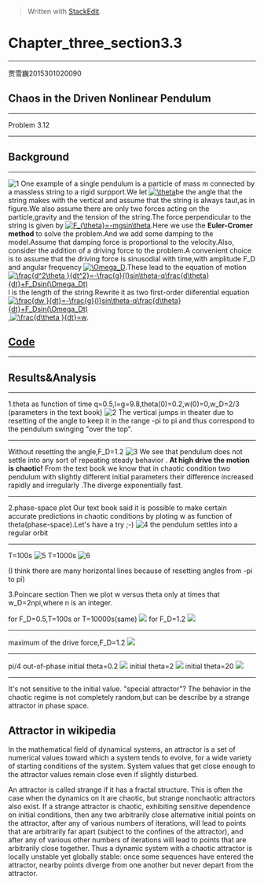 ﻿


> Written with [StackEdit](https://stackedit.io/).
# Chapter_three_section3.3
----------
贾雪巍2015301020090

## Chaos in the Driven Nonlinear Pendulum
-------
Problem 3.12

-----------
## Background
-----
![1](https://github.com/jxw666/computationalphysics_N2015301020090/blob/master/chaos1.png)
One example of a single pendulum is a particle of mass m connected by a massless string to a rigid surpport.We let <a href="http://www.codecogs.com/eqnedit.php?latex=\theta" target="_blank"><img src="http://latex.codecogs.com/gif.latex?\theta" title="\theta" /></a>be the angle that the string makes with the vertical and assume that the string is always taut,as in figure.We also assume there are only two forces acting on the particle,gravity and the tension of the string.The force perpendicular to the string is given by <a href="http://www.codecogs.com/eqnedit.php?latex=F_{\theta}=-mgsin\theta" target="_blank"><img src="http://latex.codecogs.com/gif.latex?F_{\theta}=-mgsin\theta" title="F_{\theta}=-mgsin\theta" /></a>.Here we use the **Euler-Cromer method** to solve the problem.And we add some damping  to the model.Assume that damping force is  proportional to the velocity.Also, consider the addition of a driving force to the problem.A convenient choice is to assume that the driving force is sinusodial with time,with amplitude F_D and angular frequency <a href="http://www.codecogs.com/eqnedit.php?latex=\Omega_D" target="_blank"><img src="http://latex.codecogs.com/gif.latex?\Omega_D" title="\Omega_D" /></a>.These lead to the equation of motion <a href="http://www.codecogs.com/eqnedit.php?latex=\frac{d^2\theta&space;}{dt^2}=-\frac{g}{l}sin\theta-q\frac{d\theta}{dt}&plus;F_Dsin(\Omega_Dt)" target="_blank"><img src="http://latex.codecogs.com/gif.latex?\frac{d^2\theta&space;}{dt^2}=-\frac{g}{l}sin\theta-q\frac{d\theta}{dt}&plus;F_Dsin(\Omega_Dt)" title="\frac{d^2\theta }{dt^2}=-\frac{g}{l}sin\theta-q\frac{d\theta}{dt}+F_Dsin(\Omega_Dt)" /></a>
l is the length of the string.Rewrite it as two first-order diiferential equation<a href="http://www.codecogs.com/eqnedit.php?latex=\frac{dw&space;}{dt}=-\frac{g}{l}sin\theta-q\frac{d\theta}{dt}&plus;F_Dsin(\Omega_Dt)" target="_blank"><img src="http://latex.codecogs.com/gif.latex?\frac{dw&space;}{dt}=-\frac{g}{l}sin\theta-q\frac{d\theta}{dt}&plus;F_Dsin(\Omega_Dt)" title="\frac{dw }{dt}=-\frac{g}{l}sin\theta-q\frac{d\theta}{dt}+F_Dsin(\Omega_Dt)" /></a>,<a href="http://www.codecogs.com/eqnedit.php?latex=\frac{d\theta&space;}{dt}=w" target="_blank"><img src="http://latex.codecogs.com/gif.latex?\frac{d\theta&space;}{dt}=w" title="\frac{d\theta }{dt}=w" /></a>.
## [Code](https://github.com/jxw666/computationalphysics_N2015301020090/blob/master/chaos.py)
---------------------
## Results&Analysis
---------------
1.theta as function of time
q=0.5,l=g=9.8,theta(0)=0.2,w(0)=0,w_D=2/3
(parameters in the text book)
![2](https://github.com/jxw666/computationalphysics_N2015301020090/blob/master/chaos2.png)
The vertical jumps in theater due to resetting of the angle to keep it in the range -pi to pi and thus correspond to the pendulum swinging "over the top".

----------
Without resetting the angle,F_D=1.2
![3](https://github.com/jxw666/computationalphysics_N2015301020090/blob/master/chaos3.png)
We see that pendulum does not settle into any sort of repeating steady behavior .
**At high drive the motion is chaotic!**
From the text book we know that in chaotic condition two pendulum with slightly different initial parameters their difference increased rapidly and irregularly .The diverge exponentially fast.
 
----
2.phase-space plot
Our text book said it is possible to make certain accurate predictions in chaotic conditions by ploting w as function of theta(phase-space).Let's have a try ;-)
![4](https://github.com/jxw666/computationalphysics_N2015301020090/blob/master/chaos4.png)
the pendulum settles into a regular orbit

-----
T=100s
![5](https://github.com/jxw666/computationalphysics_N2015301020090/blob/master/chaos5.png)
T=1000s
![6](https://github.com/jxw666/computationalphysics_N2015301020090/blob/master/chaos6.png)

(I think there are many horizontal lines because of resetting angles from -pi to pi)

3.Poincare section
Then we plot w versus theta only at times that w_D=2npi,where n is an integer.

for F_D=0.5,T=100s or T=10000s(same)
![](https://github.com/jxw666/computationalphysics_N2015301020090/blob/master/FD%3D0.5.png)
for F_D=1.2
![](https://github.com/jxw666/computationalphysics_N2015301020090/blob/master/1000s.png)

----------------
 maximum of the drive force,F_D=1.2
 ![](https://github.com/jxw666/computationalphysics_N2015301020090/blob/master/pi:2.png)

-------------
 pi/4 out-of-phase
 initial theta=0.2
 ![](https://github.com/jxw666/computationalphysics_N2015301020090/blob/master/pi:4.png)
 initial theta=2
 ![](https://github.com/jxw666/computationalphysics_N2015301020090/blob/master/pi:4%202.png)
 initial theta=20
 ![](https://github.com/jxw666/computationalphysics_N2015301020090/blob/master/pi:4%2020.png)
 
 ----------
It's not sensitive to the initial value.
"special attractor"?
The behavior in the chaotic regime is not completely random,but can be describe by a strange attractor in phase space.
## Attractor in wikipedia
In the mathematical field of dynamical systems, an attractor is a set of numerical values toward which a system tends to evolve, for a wide variety of starting conditions of the system. System values that get close enough to the attractor values remain close even if slightly disturbed.

An attractor is called strange if it has a fractal structure. This is often the case when the dynamics on it are chaotic, but strange nonchaotic attractors also exist. If a strange attractor is chaotic, exhibiting sensitive dependence on initial conditions, then any two arbitrarily close alternative initial points on the attractor, after any of various numbers of iterations, will lead to points that are arbitrarily far apart (subject to the confines of the attractor), and after any of various other numbers of iterations will lead to points that are arbitrarily close together. Thus a dynamic system with a chaotic attractor is locally unstable yet globally stable: once some sequences have entered the attractor, nearby points diverge from one another but never depart from the attractor.
 
